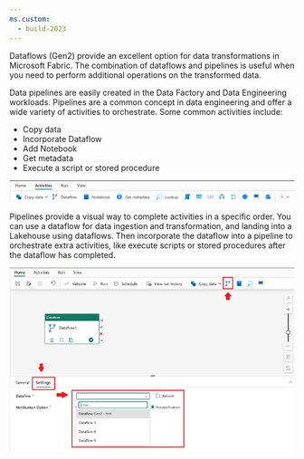 ```yaml
---
ms.custom:
  - build-2023
---
```

Dataflows (Gen2) provide an excellent option for data transformations in Microsoft Fabric. The combination of dataflows and pipelines is useful when you need to perform additional operations on the transformed data.

Data pipelines are easily created in the Data Factory and Data Engineering workloads. Pipelines are a common concept in data engineering and offer a wide variety of activities to orchestrate. Some common activities include:

- Copy data
- Incorporate Dataflow
- Add Notebook
- Get metadata
- Execute a script or stored procedure

![Screenshot of the data pipelines activities ribbon](../media/pipelines-options.png)

Pipelines provide a visual way to complete activities in a specific order. You can use a dataflow for data ingestion and transformation, and landing into a Lakehouse using dataflows. Then incorporate the dataflow into a pipeline to orchestrate extra activities, like execute scripts or stored procedures after the dataflow has completed.

![Screenshot of the pipeline editor with how to add a Dataflow (Gen2) activity with an existing dataflow.](../media/pipeline-dataflow-markup.png)
